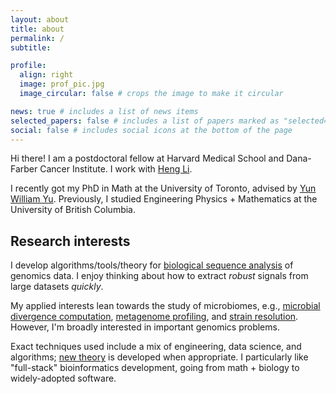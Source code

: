 ```yaml
---
layout: about
title: about
permalink: /
subtitle: 

profile:
  align: right
  image: prof_pic.jpg
  image_circular: false # crops the image to make it circular

news: true # includes a list of news items
selected_papers: false # includes a list of papers marked as "selected={true}"
social: false # includes social icons at the bottom of the page
---
```


<p>
Hi there! I am a postdoctoral fellow at Harvard Medical School and Dana-Farber Cancer Institute. I work with <a href="https://hlilab.github.io/">Heng Li</a>.
</p>

<p>
I recently got my PhD in Math at the University of Toronto, advised by <a href="https://yunwilliamyu.net/content/">Yun William Yu</a>. Previously, I studied Engineering Physics + Mathematics at the University of British Columbia. 
</p>

## Research interests

<!------>

I develop algorithms/tools/theory for [biological sequence analysis](https://en.wikipedia.org/wiki/Sequence_analysis) of genomics data. I enjoy thinking about how to extract *robust* signals from large datasets *quickly*. 

My applied interests lean towards the study of microbiomes, e.g., [microbial divergence computation](https://www.nature.com/articles/s41592-023-02018-3), [metagenome profiling](https://www.biorxiv.org/content/10.1101/2023.11.20.567879v2), and [strain resolution](https://doi.org/10.1093/bioinformatics/btae252). However, I'm broadly interested in important genomics problems. 

Exact techniques used include a mix of engineering, data science, and algorithms; [new theory](https://www.genome.org/cgi/doi/10.1101/gr.277637.122) is developed when appropriate. I particularly like "full-stack" bioinformatics development, going from math + biology to widely-adopted software. 

